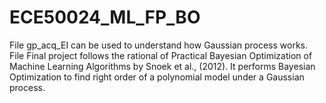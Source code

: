 # ECE50024_ML_FP_BO
File gp_acq_EI can be used to understand how Gaussian process works.
File Final project follows the rational of Practical Bayesian Optimization of Machine Learning Algorithms by Snoek et al., (2012). It performs Bayesian Optimization to find right order of a polynomial model under a Gaussian process.
